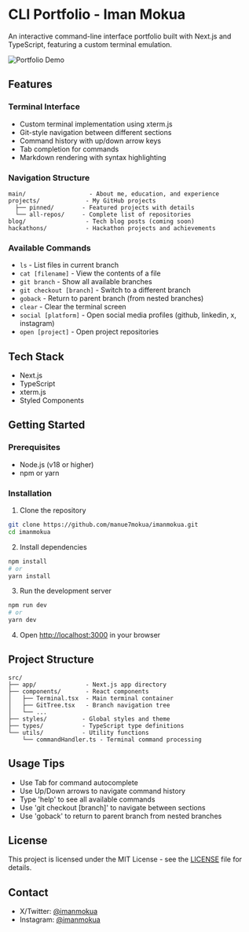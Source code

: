 # CLI Portfolio - Iman Mokua

An interactive command-line interface portfolio built with Next.js and TypeScript, featuring a custom terminal emulation.

![Portfolio Demo](public/demo.gif)

## Features

### Terminal Interface

- Custom terminal implementation using xterm.js
- Git-style navigation between different sections
- Command history with up/down arrow keys
- Tab completion for commands
- Markdown rendering with syntax highlighting

### Navigation Structure

```
main/                  - About me, education, and experience
projects/             - My GitHub projects
  ├── pinned/        - Featured projects with details
  └── all-repos/     - Complete list of repositories
blog/                 - Tech blog posts (coming soon)
hackathons/           - Hackathon projects and achievements
```

### Available Commands

- `ls` - List files in current branch
- `cat [filename]` - View the contents of a file
- `git branch` - Show all available branches
- `git checkout [branch]` - Switch to a different branch
- `goback` - Return to parent branch (from nested branches)
- `clear` - Clear the terminal screen
- `social [platform]` - Open social media profiles (github, linkedin, x, instagram)
- `open [project]` - Open project repositories

## Tech Stack

- Next.js
- TypeScript
- xterm.js
- Styled Components

## Getting Started

### Prerequisites

- Node.js (v18 or higher)
- npm or yarn

### Installation

1. Clone the repository

```bash
git clone https://github.com/manue7mokua/imanmokua.git
cd imanmokua
```

2. Install dependencies

```bash
npm install
# or
yarn install
```

3. Run the development server

```bash
npm run dev
# or
yarn dev
```

4. Open [http://localhost:3000](http://localhost:3000) in your browser

## Project Structure

```
src/
├── app/              - Next.js app directory
├── components/       - React components
│   ├── Terminal.tsx  - Main terminal container
│   ├── GitTree.tsx   - Branch navigation tree
│   └── ...
├── styles/          - Global styles and theme
├── types/           - TypeScript type definitions
└── utils/           - Utility functions
    └── commandHandler.ts - Terminal command processing
```

## Usage Tips

- Use Tab for command autocomplete
- Use Up/Down arrows to navigate command history
- Type 'help' to see all available commands
- Use 'git checkout [branch]' to navigate between sections
- Use 'goback' to return to parent branch from nested branches

## License

This project is licensed under the MIT License - see the [LICENSE](LICENSE) file for details.

## Contact

- X/Twitter: [@imanmokua](https://x.com/imanmokua)
- Instagram: [@imanmokua](https://www.instagram.com/imanmokua/)

